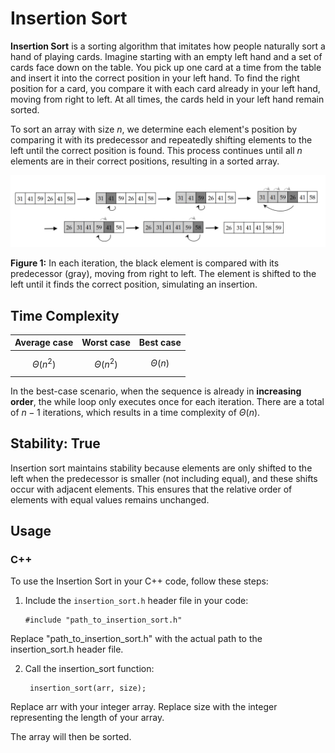 # Insertion Sort

**Insertion Sort** is a sorting algorithm that imitates how people naturally sort a hand of playing cards. Imagine starting with an empty left hand and a set of cards face down on the table. You pick up one card at a time from the table and insert it into the correct position in your left hand. To find the right position for a card, you compare it with each card already in your left hand, moving from right to left. At all times, the cards held in your left hand remain sorted.

To sort an array with size $n$, we determine each element's position by comparing it with its predecessor and repeatedly shifting elements to the left until the correct position is found. This process continues until all $n$ elements are in their correct positions, resulting in a sorted array.

![Figure 1](https://github.com/mjyang0902/Data-Structure/blob/main/sort/figures/insertion_sort.png)

**Figure 1:** In each iteration, the black element is compared with its predecessor (gray), moving from right to left. The element is shifted to the left until it finds the correct position, simulating an insertion.

## Time Complexity
| Average case | Worst case | Best case |
|:------------:|:----------:|:---------:|
| $$\Theta(n^2)$$ | $$\Theta(n^2)$$ | $$\Theta(n)$$ |

In the best-case scenario, when the sequence is already in **increasing order**, the while loop only executes once for each iteration. There are a total of $n-1$ iterations, which results in a time complexity of $\Theta(n)$.

## Stability: True
Insertion sort maintains stability because elements are only shifted to the left when the predecessor is smaller (not including equal), and these shifts occur with adjacent elements. This ensures that the relative order of elements with equal values remains unchanged.

## Usage

### C++

To use the Insertion Sort in your C++ code, follow these steps:

1. Include the `insertion_sort.h` header file in your code:
   ```
   #include "path_to_insertion_sort.h"
   ```
Replace "path_to_insertion_sort.h" with the actual path to the insertion_sort.h header file.

2. Call the insertion_sort function:
   ```
    insertion_sort(arr, size);
   ```
Replace arr with your integer array.
Replace size with the integer representing the length of your array.

The array will then be sorted.
